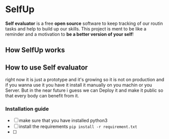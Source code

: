 # SelfUp

**Self evaluator** is a free **open source** software to keep tracking of our routin tasks and help to build up our skills. This project is ment to be like a reminder and a motivation to **be a better version of your self**!

## How SelfUp works

## How to use Self evaluator

right now it is just a prototype and it's growing so it is not on production and if you wanna use it you have it install it manually on you machin or you Server.
But in the near future i guess we can Deploy it and make it public so that every body can benefit from it.

### Installation guide

- [ ] make sure that you have installed python3
- [ ] install the requirements `pip install -r requirement.txt`
- [ ]
